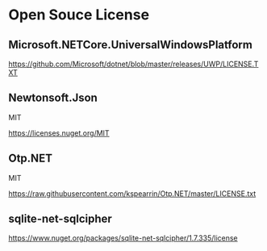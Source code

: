 # Open Souce License

## Microsoft.NETCore.UniversalWindowsPlatform
https://github.com/Microsoft/dotnet/blob/master/releases/UWP/LICENSE.TXT

## Newtonsoft.Json
MIT

https://licenses.nuget.org/MIT

## Otp.NET
MIT

https://raw.githubusercontent.com/kspearrin/Otp.NET/master/LICENSE.txt

## sqlite-net-sqlcipher
https://www.nuget.org/packages/sqlite-net-sqlcipher/1.7.335/license
